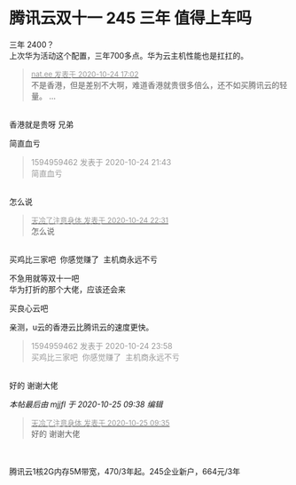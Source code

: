 # 腾讯云双十一 245 三年 值得上车吗


三年 2400？<br />
上次华为活动这个配置，三年700多点。华为云主机性能也是扛扛的。

<div class="quote"><blockquote><font size="2"><a href="https://www.hostloc.com/forum.php?mod=redirect&amp;goto=findpost&amp;pid=9346591&amp;ptid=758009" target="_blank"><font color="#999999">nat.ee 发表于 2020-10-24 17:02</font></a></font><br />
不是香港，但是差别不大啊，难道香港就贵很多倍么，还不如买腾讯云的轻量。 ...</blockquote></div><br />
香港就是贵呀 兄弟

简直血亏

<div class="quote"><blockquote><font color="#999999">1594959462 发表于 2020-10-24 21:43</font><br />
<font color="#999999">简直血亏</font></blockquote></div><br />
怎么说

<div class="quote"><blockquote><font size="2"><a href="https://www.hostloc.com/forum.php?mod=redirect&amp;goto=findpost&amp;pid=9348044&amp;ptid=758009" target="_blank"><font color="#999999">天冷了注意身体 发表于 2020-10-24 22:31</font></a></font><br />
怎么说</blockquote></div><br />
买鸡比三家吧&nbsp;&nbsp;你感觉赚了&nbsp;&nbsp;主机商永远不亏&nbsp;&nbsp;

不急用就等双十一吧<br />
华为打折的那个大佬，应该还会来<img id="aimg_ef8v3" onclick="zoom(this, this.src, 0, 0, 0)" class="zoom" src="https://cdn.jsdelivr.net/gh/hishis/forum-master/public/images/patch.gif" onmouseover="img_onmouseoverfunc(this)" onload="thumbImg(this)" border="0" alt="" />

买良心云吧

亲测，u云的香港云比腾讯云的速度更快。

<div class="quote"><blockquote><font color="#999999">1594959462 发表于 2020-10-24 23:58</font><br />
<font color="#999999">买鸡比三家吧&nbsp;&nbsp;你感觉赚了&nbsp;&nbsp;主机商永远不亏</font></blockquote></div><br />
好的 谢谢大佬

<i class="pstatus"> 本帖最后由 mjjfl 于 2020-10-25 09:38 编辑 </i><br />
<div class="quote"><blockquote><font size="2"><a href="https://www.hostloc.com/forum.php?mod=redirect&amp;goto=findpost&amp;pid=9348771&amp;ptid=758009" target="_blank"><font color="#999999">天冷了注意身体 发表于 2020-10-25 09:35</font></a></font><br />
好的 谢谢大佬</blockquote></div><br />
<br />
腾讯云1核2G内存5M带宽，470/3年起。245企业新户，664元/3年<br />
<br />
<img id="aimg_h632S" onclick="zoom(this, this.src, 0, 0, 0)" class="zoom" src="https://i.loli.net/2020/10/24/Qy5Dl2LT3ijWsXf.jpg" onmouseover="img_onmouseoverfunc(this)" onload="thumbImg(this)" border="0" alt="" />
